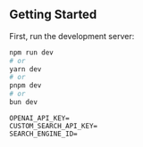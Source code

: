 ## Getting Started

First, run the development server:

```bash
npm run dev
# or
yarn dev
# or
pnpm dev
# or
bun dev
```

```.env
OPENAI_API_KEY=
CUSTOM_SEARCH_API_KEY=
SEARCH_ENGINE_ID=
```
